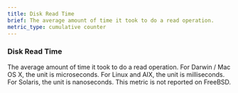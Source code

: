 ```yaml
---
title: Disk Read Time
brief: The average amount of time it took to do a read operation.
metric_type: cumulative counter
---
```

### Disk Read Time

The average amount of time it took to do a read operation.  For Darwin / Mac OS X, the unit is microseconds.  For Linux and AIX, the unit is milliseconds.  For Solaris, the unit is nanoseconds.  This metric is not reported on FreeBSD.
